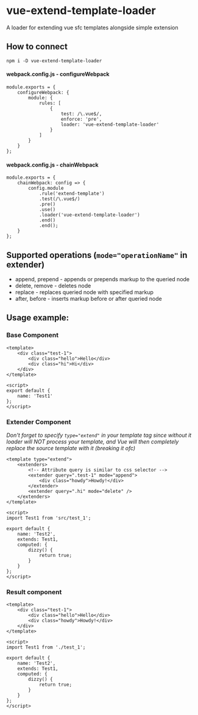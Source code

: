 # vue-extend-template-loader
A loader for extending vue sfc templates alongside simple extension

## How to connect

```
npm i -D vue-extend-template-loader
```

#### webpack.config.js - configureWebpack
```
module.exports = {
    configureWebpack: {
        module: {
            rules: [
                {
                    test: /\.vue$/,
                    enforce: 'pre',
                    loader: 'vue-extend-template-loader'
                }
            ]
        }
    }
};
```

#### webpack.config.js - chainWebpack
```
module.exports = {
    chainWebpack: config => {
        config.module
            .rule('extend-template')
            .test(/\.vue$/)
            .pre()
            .use()
            .loader('vue-extend-template-loader')
            .end()
            .end();
    }
};
```

## Supported operations (`mode="operationName"` in extender)
- append, prepend - appends or prepends markup to the queried node
- delete, remove - deletes node
- replace - replaces queried node with specified markup
- after, before - inserts markup before or after queried node

## Usage example:

### Base Component
```
<template>
    <div class="test-1">
        <div class="hello">Hello</div>
        <div class="hi">Hi</div>
    </div>
</template>

<script>
export default {
    name: 'Test1'
};
</script>
```

### Extender Component
*Don't forget to specify `type="extend"` in your template tag since without it loader will NOT process your template, 
and Vue will then completely replace the source template with it (breaking it ofc)*
```
<template type="extend">
    <extenders>
        <!-- Attribute query is similar to css selector -->
        <extender query=".test-1" mode="append">
            <div class="howdy">Howdy!</div>
        </extender>
        <extender query=".hi" mode="delete" />
    </extenders>
</template>

<script>
import Test1 from 'src/test_1';

export default {
    name: 'Test2',
    extends: Test1,
    computed: {
        dizzy() {
            return true;
        }
    }
};
</script>
```

### Result component
```
<template>
    <div class="test-1">
        <div class="hello">Hello</div>
        <div class="howdy">Howdy!</div>
    </div>
</template>

<script>
import Test1 from './test_1';

export default {
    name: 'Test2',
    extends: Test1,
    computed: {
        dizzy() {
            return true;
        }
    }
};
</script>
```
